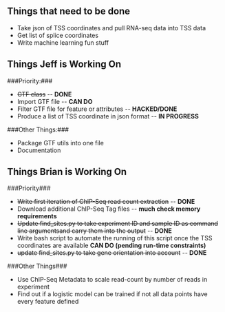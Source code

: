 Things that need to be done
---------------------------

* Take json of TSS coordinates and pull RNA-seq data into TSS data
* Get list of splice coordinates
* Write machine learning fun stuff

Things Jeff is Working On
-------------------------

###Priority:###
* ~~GTF class~~ -- **DONE**
* Import GTF file -- **CAN DO**
* Filter GTF file for feature or attributes -- **HACKED/DONE**
* Produce a list of TSS coordinate in json format -- **IN PROGRESS**

###Other Things:###
* Package GTF utils into one file
* Documentation

Things Brian is Working On
--------------------------

###Priority###
* ~~Write first iteration of ChIP-Seq read count extraction~~ -- **DONE**
* Download additional ChIP-Seq Tag files -- **much check memory requirements**
* ~~Update find_sites.py to take experiment ID and sample ID as command line argumentsand carry them into the output~~ -- **DONE**
* Write bash script to automate the running of this script once the TSS coordinates are available **CAN DO (pending run-time constraints)**
* ~~update find_sites.py to take gene orientation into account~~ -- **DONE**

###Other Things###
* Use ChIP-Seq Metadata to scale read-count by number of reads in experiment
* Find out if a logistic model can be trained if not all data points have every feature defined
